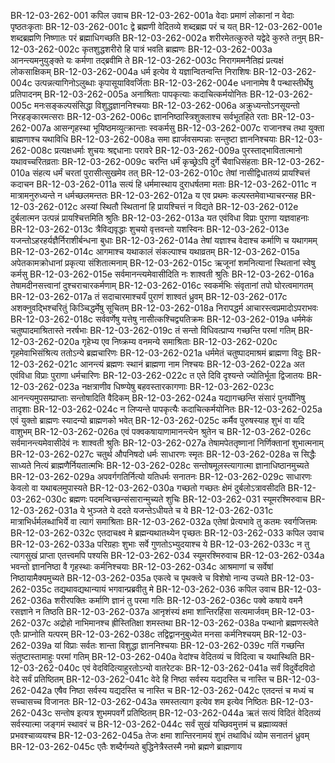 BR-12-03-262-001  	कपिल उवाच
BR-12-03-262-001a	वेदाः प्रमाणं लोकानां न वेदाः पृष्ठतःकृताः
BR-12-03-262-001c	द्वे ब्रह्मणी वेदितव्ये शब्दब्रह्म परं च यत्
BR-12-03-262-001e	शब्दब्रह्मणि निष्णातः परं ब्रह्माधिगच्छति
BR-12-03-262-002a	शरीरमेतत्कुरुते यद्वेदे कुरुते तनुम्
BR-12-03-262-002c	कृतशुद्धशरीरो हि पात्रं भवति ब्राह्मणः
BR-12-03-262-003a	आनन्त्यमनुयुङ्क्ते यः कर्मणा तद्ब्रवीमि ते
BR-12-03-262-003c	निरागममनैतिह्यं प्रत्यक्षं लोकसाक्षिकम्
BR-12-03-262-004a	धर्म इत्येव ये यज्ञान्वितन्वन्ति निराशिषः
BR-12-03-262-004c	उत्पन्नत्यागिनोऽलुब्धाः कृपासूयाविवर्जिताः
BR-12-03-262-004e	धनानामेष वै पन्थास्तीर्थेषु प्रतिपादनम्
BR-12-03-262-005a	अनाश्रिताः पापकृत्याः कदाचित्कर्मयोनितः
BR-12-03-262-005c	मनःसङ्कल्पसंसिद्धा विशुद्धज्ञाननिश्चयाः
BR-12-03-262-006a	अक्रुध्यन्तोऽनसूयन्तो निरहङ्कारमत्सराः
BR-12-03-262-006c	ज्ञाननिष्ठास्त्रिशुक्लाश्च सर्वभूतहिते रताः
BR-12-03-262-007a	आसन्गृहस्था भूयिष्ठमव्युत्क्रान्ताः स्वकर्मसु
BR-12-03-262-007c	राजानश्च तथा युक्ता ब्राह्मणाश्च यथाविधि
BR-12-03-262-008a	समा ह्यार्जवसम्पन्नाः सन्तुष्टा ज्ञाननिश्चयाः
BR-12-03-262-008c	प्रत्यक्षधर्माः शुचयः श्रद्दधानाः परावरे
BR-12-03-262-009a	पुरस्ताद्भावितात्मानो यथावच्चरितव्रताः
BR-12-03-262-009c	चरन्ति धर्मं कृच्छ्रेऽपि दुर्गे चैवाधिसंहताः
BR-12-03-262-010a	संहत्य धर्मं चरतां पुरासीत्सुखमेव तत्
BR-12-03-262-010c	तेषां नासीद्विधातव्यं प्रायश्चित्तं कदाचन
BR-12-03-262-011a	सत्यं हि धर्ममास्थाय दुराधर्षतमा मताः
BR-12-03-262-011c	न मात्रामनुरुध्यन्ते न धर्मच्छलमन्ततः
BR-12-03-262-012a	य एव प्रथमः कल्पस्तमेवाभ्याचरन्सह
BR-12-03-262-012c	अस्यां स्थितौ स्थितानां हि प्रायश्चित्तं न विद्यते
BR-12-03-262-012e	दुर्बलात्मन उत्पन्नं प्रायश्चित्तमिति श्रुतिः
BR-12-03-262-013a	यत एवंविधा विप्राः पुराणा यज्ञवाहनाः
BR-12-03-262-013c	त्रैविद्यवृद्धाः शुचयो वृत्तवन्तो यशस्विनः
BR-12-03-262-013e	यजन्तोऽहरहर्यज्ञैर्निराशीर्बन्धना बुधाः
BR-12-03-262-014a	तेषां यज्ञाश्च वेदाश्च कर्माणि च यथागमम्
BR-12-03-262-014c	आगमाश्च यथाकालं संकल्पाश्च यथाव्रतम्
BR-12-03-262-015a	अपेतकामक्रोधानां प्रकृत्या संशितात्मनाम्
BR-12-03-262-015c	ऋजूनां शमनित्यानां स्थितानां स्वेषु कर्मसु
BR-12-03-262-015e	सर्वमानन्त्यमेवासीदिति नः शाश्वती श्रुतिः
BR-12-03-262-016a	तेषामदीनसत्त्वानां दुश्चराचारकर्मणाम्
BR-12-03-262-016c	स्वकर्मभिः संवृतानां तपो घोरत्वमागतम्
BR-12-03-262-017a	तं सदाचारमाश्चर्यं पुराणं शाश्वतं ध्रुवम्
BR-12-03-262-017c	अशक्नुवद्भिश्चरितुं किञ्चिद्धर्मेषु सूचितम्
BR-12-03-262-018a	निरापद्धर्म आचारस्त्वप्रमादोऽपराभवः
BR-12-03-262-018c	सर्ववर्णेषु यत्तेषु नासीत्कश्चिद्व्यतिक्रमः
BR-12-03-262-019a	धर्ममेकं चतुष्पादमाश्रितास्ते नरर्षभाः
BR-12-03-262-019c	तं सन्तो विधिवत्प्राप्य गच्छन्ति परमां गतिम्
BR-12-03-262-020a	गृहेभ्य एव निष्क्रम्य वनमन्ये समाश्रिताः
BR-12-03-262-020c	गृहमेवाभिसंश्रित्य ततोऽन्ये ब्रह्मचारिणः
BR-12-03-262-021a	धर्ममेतं चतुष्पादमाश्रमं ब्राह्मणा विदुः
BR-12-03-262-021c	आनन्त्यं ब्रह्मणः स्थानं ब्राह्मणा नाम निश्चयः
BR-12-03-262-022a	अत एवंविधा विप्राः पुराणा धर्मचारिणः
BR-12-03-262-022c	त एते दिवि दृश्यन्ते ज्योतिर्भूता द्विजातयः
BR-12-03-262-023a	नक्षत्राणीव धिष्ण्येषु बहवस्तारकागणाः
BR-12-03-262-023c	आनन्त्यमुपसम्प्राप्ताः सन्तोषादिति वैदिकम्
BR-12-03-262-024a	यद्यागच्छन्ति संसारं पुनर्योनिषु तादृशाः
BR-12-03-262-024c	न लिप्यन्ते पापकृत्यैः कदाचित्कर्मयोनितः
BR-12-03-262-025a	एवं युक्तो ब्राह्मणः स्यादन्यो ब्राह्मणको भवेत्
BR-12-03-262-025c	कर्मैव पुरुषस्याह शुभं वा यदि वाशुभम्
BR-12-03-262-026a	एवं पक्वकषायाणामानन्त्येन श्रुतेन च
BR-12-03-262-026c	सर्वमानन्त्यमेवासीदेवं नः शाश्वती श्रुतिः
BR-12-03-262-027a	तेषामपेततृष्णानां निर्णिक्तानां शुभात्मनाम्
BR-12-03-262-027c	चतुर्थ औपनिषदो धर्मः साधारणः स्मृतः
BR-12-03-262-028a	स सिद्धैः साध्यते नित्यं ब्राह्मणैर्नियतात्मभिः
BR-12-03-262-028c	सन्तोषमूलस्त्यागात्मा ज्ञानाधिष्ठानमुच्यते
BR-12-03-262-029a	अपवर्गगतिर्नित्यो यतिधर्मः सनातनः
BR-12-03-262-029c	साधारणः केवलो वा यथाबलमुपास्यते
BR-12-03-262-030a	गच्छतो गच्छतः क्षेमं दुर्बलोऽत्रावसीदति
BR-12-03-262-030c	ब्रह्मणः पदमन्विच्छन्संसारान्मुच्यते शुचिः
BR-12-03-262-031  	स्यूमरश्मिरुवाच
BR-12-03-262-031a	ये भुञ्जते ये ददते यजन्तेऽधीयते च ये
BR-12-03-262-031c	मात्राभिर्धर्मलब्धाभिर्ये वा त्यागं समाश्रिताः
BR-12-03-262-032a	एतेषां प्रेत्यभावे तु कतमः स्वर्गजित्तमः
BR-12-03-262-032c	एतदाचक्ष्व मे ब्रह्मन्यथातथ्येन पृच्छतः
BR-12-03-262-033  	कपिल उवाच
BR-12-03-262-033a	परिग्रहाः शुभाः सर्वे गुणतोऽभ्युदयाश्च ये
BR-12-03-262-033c	न तु त्यागसुखं प्राप्ता एतत्त्वमपि पश्यसि
BR-12-03-262-034  	स्यूमरश्मिरुवाच
BR-12-03-262-034a	भवन्तो ज्ञाननिष्ठा वै गृहस्थाः कर्मनिश्चयाः
BR-12-03-262-034c	आश्रमाणां च सर्वेषां निष्ठायामैक्यमुच्यते
BR-12-03-262-035a	एकत्वे च पृथक्त्वे च विशेषो नान्य उच्यते
BR-12-03-262-035c	तद्यथावद्यथान्यायं भगवान्प्रब्रवीतु मे
BR-12-03-262-036  	कपिल उवाच
BR-12-03-262-036a	शरीरपक्तिः कर्माणि ज्ञानं तु परमा गतिः
BR-12-03-262-036c	पक्वे कषाये वमनै रसज्ञाने न तिष्ठति
BR-12-03-262-037a	आनृशंस्यं क्षमा शान्तिरहिंसा सत्यमार्जवम्
BR-12-03-262-037c	अद्रोहो नाभिमानश्च ह्रीस्तितिक्षा शमस्तथा
BR-12-03-262-038a	पन्थानो ब्रह्मणस्त्वेते एतैः प्राप्नोति यत्परम्
BR-12-03-262-038c	तद्विद्वाननुबुध्येत मनसा कर्मनिश्चयम्
BR-12-03-262-039a	यां विप्राः सर्वतः शान्ता विशुद्धा ज्ञाननिश्चयाः
BR-12-03-262-039c	गतिं गच्छन्ति संतुष्टास्तामाहुः परमां गतिम्
BR-12-03-262-040a	वेदांश्च वेदितव्यं च विदित्वा च यथास्थिति
BR-12-03-262-040c	एवं वेदविदित्याहुरतोऽन्यो वातरेटकः
BR-12-03-262-041a	सर्वं विदुर्वेदविदो वेदे सर्वं प्रतिष्ठितम्
BR-12-03-262-041c	वेदे हि निष्ठा सर्वस्य यद्यदस्ति च नास्ति च
BR-12-03-262-042a	एषैव निष्ठा सर्वस्य यद्यदस्ति च नास्ति च
BR-12-03-262-042c	एतदन्तं च मध्यं च सच्चासच्च विजानतः
BR-12-03-262-043a	समस्तत्याग इत्येव शम इत्येव निष्ठितः
BR-12-03-262-043c	सन्तोष इत्यत्र शुभमपवर्गे प्रतिष्ठितम्
BR-12-03-262-044a	ऋतं सत्यं विदितं वेदितव्यं सर्वस्यात्मा जङ्गमं स्थावरं च
BR-12-03-262-044c	सर्वं सुखं यच्छिवमुत्तमं च ब्रह्माव्यक्तं प्रभवश्चाव्ययश्च
BR-12-03-262-045a	तेजः क्षमा शान्तिरनामयं शुभं तथाविधं व्योम सनातनं ध्रुवम्
BR-12-03-262-045c	एतैः शब्दैर्गम्यते बुद्धिनेत्रैस्तस्मै नमो ब्रह्मणे ब्राह्मणाय

